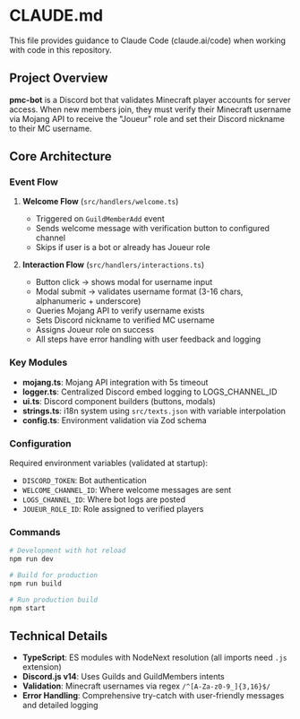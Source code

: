 # CLAUDE.md

This file provides guidance to Claude Code (claude.ai/code) when working with code in this repository.

## Project Overview

**pmc-bot** is a Discord bot that validates Minecraft player accounts for server access. When new members join, they must verify their Minecraft username via Mojang API to receive the "Joueur" role and set their Discord nickname to their MC username.

## Core Architecture

### Event Flow

1. **Welcome Flow** (`src/handlers/welcome.ts`)
   - Triggered on `GuildMemberAdd` event
   - Sends welcome message with verification button to configured channel
   - Skips if user is a bot or already has Joueur role

2. **Interaction Flow** (`src/handlers/interactions.ts`)
   - Button click → shows modal for username input
   - Modal submit → validates username format (3-16 chars, alphanumeric + underscore)
   - Queries Mojang API to verify username exists
   - Sets Discord nickname to verified MC username
   - Assigns Joueur role on success
   - All steps have error handling with user feedback and logging

### Key Modules

- **mojang.ts**: Mojang API integration with 5s timeout
- **logger.ts**: Centralized Discord embed logging to LOGS_CHANNEL_ID
- **ui.ts**: Discord component builders (buttons, modals)
- **strings.ts**: i18n system using `src/texts.json` with variable interpolation
- **config.ts**: Environment validation via Zod schema

### Configuration

Required environment variables (validated at startup):
- `DISCORD_TOKEN`: Bot authentication
- `WELCOME_CHANNEL_ID`: Where welcome messages are sent
- `LOGS_CHANNEL_ID`: Where bot logs are posted
- `JOUEUR_ROLE_ID`: Role assigned to verified players

### Commands

```bash
# Development with hot reload
npm run dev

# Build for production
npm run build

# Run production build
npm start
```

## Technical Details

- **TypeScript**: ES modules with NodeNext resolution (all imports need `.js` extension)
- **Discord.js v14**: Uses Guilds and GuildMembers intents
- **Validation**: Minecraft usernames via regex `/^[A-Za-z0-9_]{3,16}$/`
- **Error Handling**: Comprehensive try-catch with user-friendly messages and detailed logging
